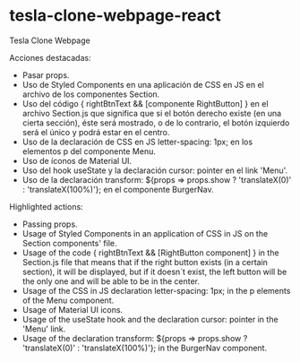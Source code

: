 # tesla-clone-webpage-react
Tesla Clone Webpage

Acciones destacadas:

- Pasar props.
- Uso de Styled Components en una aplicación de CSS en JS en el archivo de los componentes Section.
- Uso del código { rightBtnText && [componente RightButton] }
en el archivo Section.js que significa que si el botón derecho existe (en una cierta sección), éste será mostrado, o de lo contrario, el botón izquierdo será el único y podrá estar en el centro.
- Uso de la declaración de CSS en JS letter-spacing: 1px; en los elementos p del componente Menu.
- Uso de íconos de Material UI.
- Uso del hook useState y la declaración cursor: pointer en el link 'Menu'.
- Uso de la declaración transform: ${props => props.show ? 'translateX(0)' : 'translateX(100%)'}; en el componente BurgerNav.

Highlighted actions:

- Passing props.
- Usage of Styled Components in an application of CSS in JS on the Section components' file.
- Usage of the code { rightBtnText && [RightButton component] }
in the Section.js file that means that if the right button exists (in a certain section), it will be displayed, but if it doesn´t exist, the left button will be the only one and will be able to be in the center.
- Usage of the CSS in JS declaration letter-spacing: 1px; in the p elements of the Menu component.
- Usage of Material UI icons.
- Usage of the useState hook and the declaration cursor: pointer in the 'Menu' link.
- Usage of the declaration transform: ${props => props.show ? 'translateX(0)' : 'translateX(100%)'}; in the BurgerNav component.
